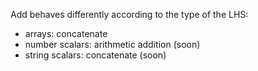 Add behaves differently according to the type of the LHS:
- arrays: concatenate
- number scalars: arithmetic addition (soon)
- string scalars: concatenate (soon)